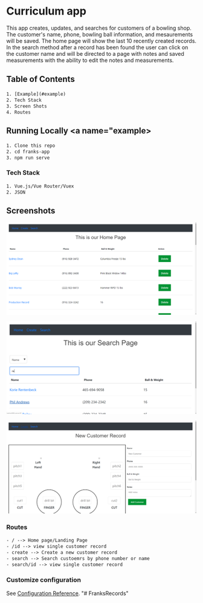# Curriculum app

This app creates, updates, and searches for customers of a bowling shop.  The customer's name, phone, bowling ball information, and mesaurements will be saved.  The home page will show the last 10 recently created records.  In the search method after a record has been found the user can click on the customer name and will be directed to a page with notes and saved measurements with the ability to edit the notes and measurements.

## Table of Contents
```
1. [Example](#example)
2. Tech Stack
3. Screen Shots
4. Routes

```

## Running Locally <a name="example></a>
```
1. Clone this repo
2. cd franks-app
3. npm run serve
```
### Tech Stack
```
1. Vue.js/Vue Router/Vuex
2. JSON
```

## Screenshots

![alt text](screenshots/HomePage.png "Home Page")



![alt text](screenshots/Search.png "Search Page")



![alt text](screenshots/CreateRecord.png "Create Page")

### Routes
```
- / --> Home page/Landing Page 
- /id --> view single customer record
- create --> Create a new customer record
- search --> Search custoemrs by phone number or name
- search/id --> view single customer record
```

### Customize configuration
See [Configuration Reference](https://cli.vuejs.org/config/).
"# FranksRecords" 
